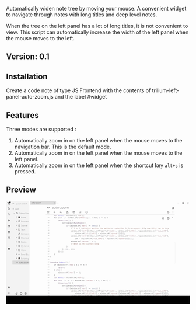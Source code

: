 Automatically widen note tree by moving your mouse. A convenient widget to navigate through notes with long titles and deep level notes.

When the tree on the left panel has a lot of long titles, it is not convenient to view. 
This script can automatically increase the width of the left panel when the mouse moves to the left.
## Version: 0.1
## Installation
Create a code note of type JS Frontend with the contents of trilium-left-panel-auto-zoom.js and the label #widget
## Features
 Three modes are supported :
 1. Automatically zoom in on the left panel when the mouse moves to the navigation bar. This is the default mode.
 2. Automatically zoom in on the left panel when the mouse moves to the left panel.
 3. Automatically zoom in on the left panel when the shortcut key `alt+s` is pressed. 
## Preview
![](./preview.gif)